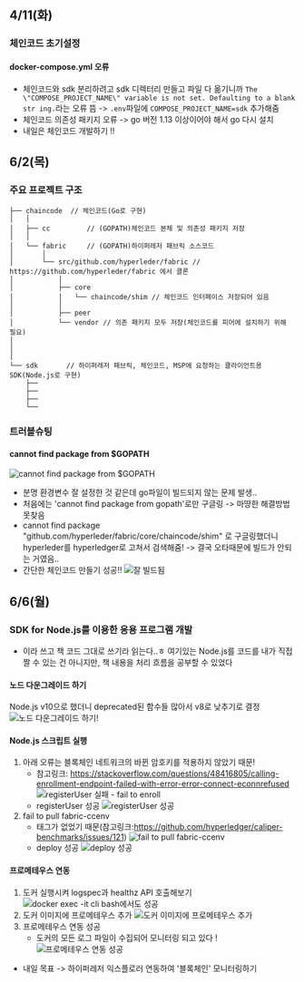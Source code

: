 ## 4/11(화)
### 체인코드 초기설정
#### docker-compose.yml 오류
- 체인코드와 sdk 분리하려고 sdk 디렉터리 만들고 파일 다 옮기니까 `The \"COMPOSE_PROJECT_NAME\" variable is not set. Defaulting to a blank str ing.`라는 오류 뜸 -> `.env`파일에 `COMPOSE_PROJECT_NAME=sdk` 추가해줌
- 체인코드 의존성 패키지 오류 -> go 버전 1.13 이상이어야 해서 go 다시 설치
- 내일은 체인코드 개발하기 !! 

## 6/2(목)
### 주요 프로젝트 구조
```
├── chaincode  // 체인코드(Go로 구현)
│   │
│   ├── cc         // (GOPATH)체인코드 본체 및 의존성 패키지 저장
│   │
│   └── fabric     // (GOPATH)하이퍼레저 패브릭 소스코드
│       │
│       └── src/github.com/hyperleder/fabric // https://github.com/hyperleder/fabric 에서 클론
│           │
│           ├── core
│           │   └── chaincode/shim // 체인코드 인터페이스 저장되어 있음
│           │
│           ├── peer
│           └── vendor // 의존 패키지 모두 저장(체인코드를 피어에 설치하기 위해 필요) 
│
│
│
└── sdk       // 하이퍼레저 패브릭, 체인코드, MSP에 요청하는 클라이언트용 SDK(Node.js로 구현)
    ├── 
    ├── 
    ├── 
    └── 

``` 
### 트러블슈팅
#### cannot find package from $GOPATH
![cannot find package from $GOPATH](https://user-images.githubusercontent.com/95270406/171563163-2eb9d1f0-ac60-4867-aefb-7983b03cc7ed.jpg)
- 분명 환경변수 잘 설정한 것 같은데 go파일이 빌드되지 않는 문제 발생..
- 처음에는 'cannot find package from gopath'로만 구글링 -> 마땅한 해결방법 못찾음
- cannot find package "github.com/hyperleder/fabric/core/chaincode/shim" 로 구글링했더니 hyperleder를 hyperledger로 고쳐서 검색해줌! -> 결국 오타때문에 빌드가 안되는 거였음..
- 간단한 체인코드 만들기 성공!!
![잘 빌드됨](https://user-images.githubusercontent.com/95270406/171563204-70af0e05-2007-4ec4-84f9-40e3fb195925.jpg)

## 6/6(월)
### SDK for Node.js를 이용한 응용 프로그램 개발
- 이라 쓰고 책 코드 그대로 쓰기라 읽는다..ㅎ 여기있는 Node.js를 코드를 내가 직접 짤 수 있는 건 아니지만, 책 내용을 처리 흐름을 공부할 수 있었다 
#### 노드 다운그레이드 하기
Node.js v10으로 했더니 deprecated된 함수들 많아서 v8로 낮추기로 결정
![노드 다운그레이드 하기!](https://user-images.githubusercontent.com/95270406/172213741-05f60eee-1c56-46ae-909e-d3eb2c4841d4.jpg)
#### Node.js 스크립트 실행
1) 아래 오류는 블록체인 네트워크의 바뀐 암호키를 적용하지 않았기 때문!
    - 참고링크: https://stackoverflow.com/questions/48416805/calling-enrollment-endpoint-failed-with-error-error-connect-econnrefused
![registerUser 실패 - fail to enroll](https://user-images.githubusercontent.com/95270406/172215123-6f3a9218-31d4-493d-a141-6b52b0ba2e42.jpg)
    - registerUser 성공
![registerUser 성공](https://user-images.githubusercontent.com/95270406/172215233-d0f2287e-90b7-4b46-8842-1e49a098826d.jpg)
2) fail to pull fabric-ccenv
    - 태그가 없었기 때문(참고링크:https://github.com/hyperledger/caliper-benchmarks/issues/121)
![fail to pull fabric-ccenv](https://user-images.githubusercontent.com/95270406/172215801-9a108876-4cc4-4133-adec-fdb26fd40135.jpg)
    - deploy 성공
    ![deploy 성공](https://user-images.githubusercontent.com/95270406/172216020-52ad3547-0803-4bc1-9abb-6245ba9b74ef.jpg)
    
#### 프로메테우스 연동
1) 도커 실행시켜 logspec과 healthz API 호출해보기
![docker exec -it cli bash에서도 성공](https://user-images.githubusercontent.com/95270406/172216941-c44f0b57-1d2b-4da7-a81c-45ae41ccf1a2.jpg)
2) 도커 이미지에 프로메테우스 추가
![도커 이미지에 프로메테우스 추가](https://user-images.githubusercontent.com/95270406/172217401-6afde7a4-bb83-4a30-a597-7022665aa820.jpg)
3) 프로메테우스 연동 성공
    - 도커의 모든 로그 파일이 수집되어 모니터링 되고 있다 !
![프로메테우스 연동 성공](https://user-images.githubusercontent.com/95270406/172217445-0356d4ed-da71-4a93-b54e-ba8ac446c398.jpg)

- 내일 목표 -> 하이퍼레저 익스플로러 연동하여 '블록체인' 모니터링하기

 

